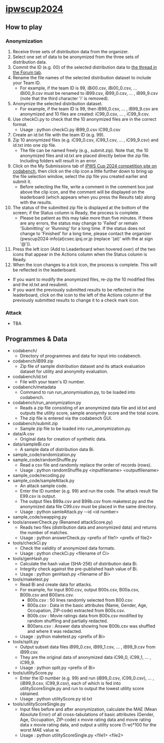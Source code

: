 # [ipwscup2024](https://www.iwsec.org/pws/ipws2024/)

## How to play

### Anonymization
1. Receive three sets of distribution data from the organizer.
2. Select one set of data to be anonymized from the three sets of distribution data.
3. Commit the ID (e.g. 00) of the selected distribution data to [the thread in the Forum tab](https://www.codabench.org/forums/3178/507/).
4. Rename the file names of the selected distribution dataset to include your Team ID.
   - For example, if the team ID is 99, iBi00.csv, iBi00_0.csv, ... iBi00_9.csv must be renamed to iB99.csv, iB99_0.csv, ... , iB99_9.csv (note that the third character 'i' is removed).
5. Anonymize the selected distribution dataset.
   - For example, if the team ID is 99, then iB99_0.csv, ... , iB99_9.csv are anonymized and 10 files are created: iC99_0.csv, ... , iC99_9.csv.
6. Use checkCi.py to check that the 10 anonymized files are in the correct format.
   - Usage : python checkCi.py iB99_0.csv iC99_0.csv
7. Create an id.txt file with the team ID (e.g. 99).
8. Zip 10 anonymized files (e.g. iC99_0.csv, iC99_1.csv, ... , iC99_9.csv) and id.txt into one zip file.
   - The file can be named freely (e.g., submit.zip). Note that, the 10 anonymized files and id.txt are placed directly below the zip file. Including folders will result in an error.
9. Click on the My Submissions tab of [iPWS Cup 2024 competition site on codabench](https://www.codabench.org/competitions/3260/), then click on the clip icon a little further down to bring up the file selection window, select the zip file you created earlier and submit it.
   - Before selecting the file, write a comment in the comment box just above the clip icon, and the comment will be displayed on the leaderboard (which appears when you press the Results tab) along with the results.
10. The status of the submitted zip file is displayed at the bottom of the screen; if the Status column is Ready, the process is complete.
      - Please be patient as this may take more than five minutes. If there are any errors, the status may change to 'Failed' or remain 'Submitting' or 'Running' for a long time. If the status does not change to 'Finished' for a long time, please contact the organizer (pwscup2024-info(at)csec.ipsj.or.jp (replace '(at)' with the at sign '@')).
12. Press the left icon (Add to Leaderboard when hovered over) of the two icons that appear in the Actions column when the Status column is Ready.
13. When the icon changes to a tick icon, the process is complete. This will be reflected in the leaderboard.
- If you want to modify the anonymized files, re-zip the 10 modified files and the id.txt and resubmit.
- If you want the previously submitted results to be reflected in the leaderboard, click on the icon to the left of the Actions column of the previously submitted results to change it to a check mark icon.

### Attack
- TBA

## Programmes & Data
- codabench/
  - Directory of programmes and data for input into codabench.
- codabench/iB99.zip
  - Zip file of sample distribution dataset and its attack evaluation dataset for utility and anonymity evaluation.
- codabench/id.txt
  - File with your team's ID number.
- codabench/metadata
  - Command to run run_anonymisation.py, to be loaded into codabench.
- codabench/run_anonymization.py
  - Reads a zip file consisting of an anonymized data file and id.txt and outputs the utility score, sample anonymity score and the total score.
  - The zip file is entered via the codabench GUI.
- codabench/submit.zip
  - Sample zip file to be loaded into run_anonymization.py.
- data/A.csv
  - Original data for creation of synthetic data. 
- data/sampleBi.csv
  - A sample data of distribution data Bi.
- sample_code/randomization.py
- sample_code/randomShuffle.py
  - Read a csv file and randomly replace the order of records (rows).
  - Usage : python randomShuffle.py \<inputfilename> \<outputfilename>
- sample_code/recoding.py
- sample_code/sampleAttack.py
  - An attack sample code.
  - Enter the ID number (e.g. 99) and run the code. The attack result file E99.csv is output.
  - The output files B99a.csv and B99b.csv from maketest.py and the anonymized data file C99.csv must be placed in the same directory.
  - Usage : python samleAttack.py --id \<id number>
- sample_code/swapping.py
- tools/answerCheck.py (Renamed attackScore.py)
  - Reads two files (distribution data and anonymized data) and returns the number of matches.
  - Usage : python answerCheck.py \<prefix of file1> \<prefix of file2>
- tools/checkCi.py
  - Check the validity of anonymized data formats.
  - Usage : python checkCi.py \<filename of Ci>
- tools/genHash.py
  - Calculate the hash value (SHA-256) of distribution data Bi.
  - Integrity check against the pre-published hash value of Bi.
  - Usage : python genHash.py \<filename of Bi>
- tools/maketest.py
  - Read Bi and create data for attacks.
  - For example, for input B00.csv, output B00s.csv, B00a.csv, B00b.csv and B00ans.csv.
    - B00s.csv : 50 lines randomly selected from B00.csv.
    - B00a.csv : Data in the basic attributes (Name, Gender, Age, Occupation, ZIP-code) extracted from B00s.csv.
    - B00b.csv : Movie ratings data from B00s.csv modified by random shuffling and partially redacted.
    - B00ans.csv : Answer data showing how B00b.csv was shuffled and where it was redacted.
  - Usage : python maketest.py \<prefix of Bi>
- tools/split.py
  - Output subset data files iB99_0.csv, iB99_1.csv, ... , iB99_9.csv from iB99.csv.
  - They are the original data of anonymized data iC99_0, iC99_1, ... , iC99_9.
  - Usage : python split.py \<prefix of Bi> 
- tools/utilityScore.py
  - Enter the ID number (e.g. 99) and run (iB99_0.csv, iC99_0.csv), ... , (iB99_9.csv, iC99_9.csv), each of which is fed into utilityScoreSingle.py and run to output the lowest utility score obtained.
  - Usage : python utilityScore.py id.txt 
- tools/utilityScoreSingle.py
  - Input files before and after anonymization, calculate the MAE (Mean Absolute Error) of all cross-tabulations of basic attributes (Gender, Age, Occupation, ZIP-code) x movie rating data and movie rating data x movie rating data, and output a utility score (1-w)*100 for the worst MAE value w.
  - Usage : python utilityScoreSingle.py \<file1> \<file2> 

